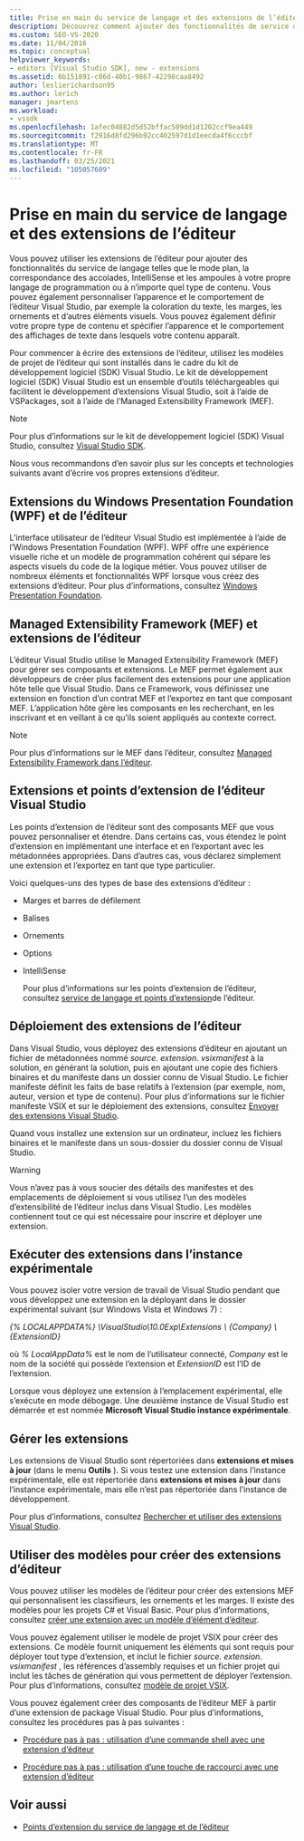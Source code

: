 ```yaml
---
title: Prise en main du service de langage et des extensions de l’éditeur
description: Découvrez comment ajouter des fonctionnalités de service de langage à tout type de contenu et personnaliser l’apparence et le comportement de l’éditeur Visual Studio.
ms.custom: SEO-VS-2020
ms.date: 11/04/2016
ms.topic: conceptual
helpviewer_keywords:
- editors [Visual Studio SDK], new - extensions
ms.assetid: 6b151891-c06d-40b1-9867-42298caa8492
author: leslierichardson95
ms.author: lerich
manager: jmartens
ms.workload:
- vssdk
ms.openlocfilehash: 1afec04882d5d52bffac509dd1d1202ccf9ea449
ms.sourcegitcommit: f2916d8fd296b92cc402597d1d1eecda4f6cccbf
ms.translationtype: MT
ms.contentlocale: fr-FR
ms.lasthandoff: 03/25/2021
ms.locfileid: "105057609"
---
```

# <a name="get-started-with-language-service-and-editor-extensions"></a>Prise en main du service de langage et des extensions de l’éditeur

Vous pouvez utiliser les extensions de l’éditeur pour ajouter des fonctionnalités du service de langage telles que le mode plan, la correspondance des accolades, IntelliSense et les ampoules à votre propre langage de programmation ou à n’importe quel type de contenu. Vous pouvez également personnaliser l’apparence et le comportement de l’éditeur Visual Studio, par exemple la coloration du texte, les marges, les ornements et d’autres éléments visuels. Vous pouvez également définir votre propre type de contenu et spécifier l’apparence et le comportement des affichages de texte dans lesquels votre contenu apparaît.

 Pour commencer à écrire des extensions de l’éditeur, utilisez les modèles de projet de l’éditeur qui sont installés dans le cadre du kit de développement logiciel (SDK) Visual Studio. Le kit de développement logiciel (SDK) Visual Studio est un ensemble d’outils téléchargeables qui facilitent le développement d’extensions Visual Studio, soit à l’aide de VSPackages, soit à l’aide de l’Managed Extensibility Framework (MEF).

> [!NOTE]
> Pour plus d’informations sur le kit de développement logiciel (SDK) Visual Studio, consultez [Visual Studio SDK](../extensibility/visual-studio-sdk.md).

 Nous vous recommandons d’en savoir plus sur les concepts et technologies suivants avant d’écrire vos propres extensions d’éditeur.

## <a name="the-windows-presentation-foundation-wpf-and-editor-extensions"></a>Extensions du Windows Presentation Foundation (WPF) et de l’éditeur

 L’interface utilisateur de l’éditeur Visual Studio est implémentée à l’aide de l’Windows Presentation Foundation (WPF). WPF offre une expérience visuelle riche et un modèle de programmation cohérent qui sépare les aspects visuels du code de la logique métier. Vous pouvez utiliser de nombreux éléments et fonctionnalités WPF lorsque vous créez des extensions d’éditeur. Pour plus d’informations, consultez [Windows Presentation Foundation](/dotnet/framework/wpf/index).

## <a name="the-managed-extensibility-framework-mef-and-editor-extensions"></a>Managed Extensibility Framework (MEF) et extensions de l’éditeur

 L’éditeur Visual Studio utilise le Managed Extensibility Framework (MEF) pour gérer ses composants et extensions. Le MEF permet également aux développeurs de créer plus facilement des extensions pour une application hôte telle que Visual Studio. Dans ce Framework, vous définissez une extension en fonction d’un contrat MEF et l’exportez en tant que composant MEF. L’application hôte gère les composants en les recherchant, en les inscrivant et en veillant à ce qu’ils soient appliqués au contexte correct.

> [!NOTE]
> Pour plus d’informations sur le MEF dans l’éditeur, consultez [Managed Extensibility Framework dans l’éditeur](../extensibility/managed-extensibility-framework-in-the-editor.md).

## <a name="visual-studio-editor-extension-points-and-extensions"></a>Extensions et points d’extension de l’éditeur Visual Studio

 Les points d’extension de l’éditeur sont des composants MEF que vous pouvez personnaliser et étendre. Dans certains cas, vous étendez le point d’extension en implémentant une interface et en l’exportant avec les métadonnées appropriées. Dans d’autres cas, vous déclarez simplement une extension et l’exportez en tant que type particulier.

 Voici quelques-uns des types de base des extensions d’éditeur :

- Marges et barres de défilement

- Balises

- Ornements

- Options

- IntelliSense

  Pour plus d’informations sur les points d’extension de l’éditeur, consultez [service de langage et points d’extension](../extensibility/language-service-and-editor-extension-points.md)de l’éditeur.

## <a name="deploying-editor-extensions"></a>Déploiement des extensions de l’éditeur

 Dans Visual Studio, vous déployez des extensions d’éditeur en ajoutant un fichier de métadonnées nommé *source. extension. vsixmanifest* à la solution, en générant la solution, puis en ajoutant une copie des fichiers binaires et du manifeste dans un dossier connu de Visual Studio. Le fichier manifeste définit les faits de base relatifs à l’extension (par exemple, nom, auteur, version et type de contenu). Pour plus d’informations sur le fichier manifeste VSIX et sur le déploiement des extensions, consultez [Envoyer des extensions Visual Studio](../extensibility/shipping-visual-studio-extensions.md).

 Quand vous installez une extension sur un ordinateur, incluez les fichiers binaires et le manifeste dans un sous-dossier du dossier connu de Visual Studio.

> [!WARNING]
> Vous n’avez pas à vous soucier des détails des manifestes et des emplacements de déploiement si vous utilisez l’un des modèles d’extensibilité de l’éditeur inclus dans Visual Studio. Les modèles contiennent tout ce qui est nécessaire pour inscrire et déployer une extension.

## <a name="run-extensions-in-the-experimental-instance"></a>Exécuter des extensions dans l’instance expérimentale

 Vous pouvez isoler votre version de travail de Visual Studio pendant que vous développez une extension en la déployant dans le dossier expérimental suivant (sur Windows Vista et Windows 7) :

 *{% LOCALAPPDATA%} \VisualStudio\10.0Exp\Extensions \\ {Company} \\ {ExtensionID}*

 où *% LocalAppData%* est le nom de l’utilisateur connecté, *Company* est le nom de la société qui possède l’extension et *ExtensionID* est l’ID de l’extension.

 Lorsque vous déployez une extension à l’emplacement expérimental, elle s’exécute en mode débogage. Une deuxième instance de Visual Studio est démarrée et est nommée **Microsoft Visual Studio instance expérimentale**.

## <a name="manage-extensions"></a>Gérer les extensions

 Les extensions de Visual Studio sont répertoriées dans **extensions et mises à jour** (dans le menu **Outils** ). Si vous testez une extension dans l’instance expérimentale, elle est répertoriée dans **extensions et mises à jour** dans l’instance expérimentale, mais elle n’est pas répertoriée dans l’instance de développement.

 Pour plus d’informations, consultez [Rechercher et utiliser des extensions Visual Studio](../ide/finding-and-using-visual-studio-extensions.md).

## <a name="use-templates-to-create-editor-extensions"></a>Utiliser des modèles pour créer des extensions d’éditeur

 Vous pouvez utiliser les modèles de l’éditeur pour créer des extensions MEF qui personnalisent les classifieurs, les ornements et les marges. Il existe des modèles pour les projets C# et Visual Basic. Pour plus d’informations, consultez [créer une extension avec un modèle d’élément d’éditeur](../extensibility/creating-an-extension-with-an-editor-item-template.md).

 Vous pouvez également utiliser le modèle de projet VSIX pour créer des extensions. Ce modèle fournit uniquement les éléments qui sont requis pour déployer tout type d’extension, et inclut le fichier *source. extension. vsixmanifest* , les références d’assembly requises et un fichier projet qui inclut les tâches de génération qui vous permettent de déployer l’extension. Pour plus d’informations, consultez [modèle de projet VSIX](../extensibility/vsix-project-template.md).

 Vous pouvez également créer des composants de l’éditeur MEF à partir d’une extension de package Visual Studio. Pour plus d’informations, consultez les procédures pas à pas suivantes :

- [Procédure pas à pas : utilisation d’une commande shell avec une extension d’éditeur](../extensibility/walkthrough-using-a-shell-command-with-an-editor-extension.md)

- [Procédure pas à pas : utilisation d’une touche de raccourci avec une extension d’éditeur](../extensibility/walkthrough-using-a-shortcut-key-with-an-editor-extension.md)

## <a name="see-also"></a>Voir aussi

- [Points d’extension du service de langage et de l’éditeur](../extensibility/language-service-and-editor-extension-points.md)
